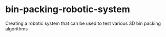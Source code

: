 # bin-packing-robotic-system
Creating a robotic system that can be used to test various 3D bin packing algorithms
